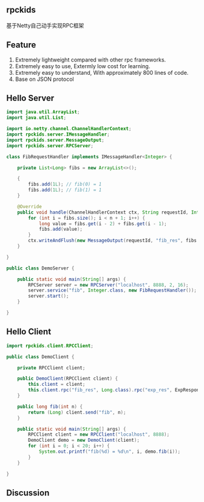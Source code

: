 rpckids
--
基于Netty自己动手实现RPC框架

Feature
--
1. Extremely lightweight compared with other rpc frameworks.
2. Extremely easy to use, Extermly low cost for learning.
3. Extremely easy to understand, With approximately 800 lines of code.
4. Base on JSON protocol

Hello Server
--
```java
import java.util.ArrayList;
import java.util.List;

import io.netty.channel.ChannelHandlerContext;
import rpckids.server.IMessageHandler;
import rpckids.server.MessageOutput;
import rpckids.server.RPCServer;

class FibRequestHandler implements IMessageHandler<Integer> {

    private List<Long> fibs = new ArrayList<>();

    {
        fibs.add(1L); // fib(0) = 1
        fibs.add(1L); // fib(1) = 1
    }

    @Override
    public void handle(ChannelHandlerContext ctx, String requestId, Integer n) {
        for (int i = fibs.size(); i < n + 1; i++) {
            long value = fibs.get(i - 2) + fibs.get(i - 1);
            fibs.add(value);
        }
        ctx.writeAndFlush(new MessageOutput(requestId, "fib_res", fibs.get(n)));
    }

}

public class DemoServer {

    public static void main(String[] args) {
        RPCServer server = new RPCServer("localhost", 8888, 2, 16);
        server.service("fib", Integer.class, new FibRequestHandler());
        server.start();
    }

}
```

Hello Client
--
```java
import rpckids.client.RPCClient;

public class DemoClient {

    private RPCClient client;

    public DemoClient(RPCClient client) {
        this.client = client;
        this.client.rpc("fib_res", Long.class).rpc("exp_res", ExpResponse.class);
    }

    public long fib(int n) {
        return (Long) client.send("fib", n);
    }

    public static void main(String[] args) {
        RPCClient client = new RPCClient("localhost", 8888);
        DemoClient demo = new DemoClient(client);
        for (int i = 0; i < 20; i++) {
            System.out.printf("fib(%d) = %d\n", i, demo.fib(i));
        }
    }

}
```

Discussion
--


